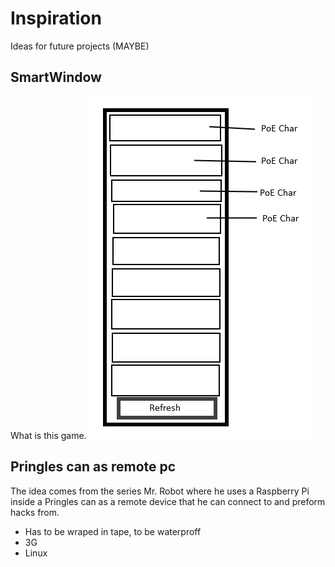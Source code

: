 # Inspiration
Ideas for future projects (MAYBE)

## SmartWindow ##
What is this game. ![alt text](https://github.com/judo347/Inspiration/blob/master/img/concept.png "concept")



## Pringles can as remote pc ##
The idea comes from the series Mr. Robot where he uses a Raspberry Pi inside a Pringles can as a remote device that he can connect to and preform hacks from.
- Has to be wraped in tape, to be waterproff
- 3G
- Linux
